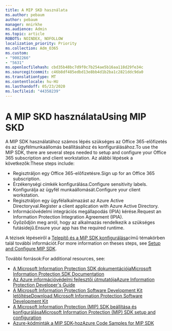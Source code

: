 ```yaml
---
title: A MIP SKD használata
ms.author: pebaum
author: pebaum
manager: mnirkhe
ms.audience: Admin
ms.topic: article
ROBOTS: NOINDEX, NOFOLLOW
localization_priority: Priority
ms.collection: Adm_O365
ms.custom:
- "9002266"
- "5631"
ms.openlocfilehash: cbd35b48bc7d9f0c7b254ae5b16aa118d29fe34c
ms.sourcegitcommit: c46b8df485edbd13e8bb4d1b2ba1c2821ddc9da0
ms.translationtype: MT
ms.contentlocale: hu-HU
ms.lasthandoff: 05/23/2020
ms.locfileid: "44358239"
---
```

# <a name="using-mip-skd"></a><span data-ttu-id="27889-102">A MIP SKD használata</span><span class="sxs-lookup"><span data-stu-id="27889-102">Using MIP SKD</span></span>

<span data-ttu-id="27889-103">A MIP SDK használatához számos lépés szükséges az Office 365-előfizetés és az ügyfélmunkaállomás beállításához és konfigurálásához.</span><span class="sxs-lookup"><span data-stu-id="27889-103">To use the MIP SDK, there are several steps needed to setup and configure your Office 365 subscription and client workstation.</span></span> <span data-ttu-id="27889-104">Az alábbi lépések a következők:</span><span class="sxs-lookup"><span data-stu-id="27889-104">These steps include:</span></span>

- <span data-ttu-id="27889-105">Regisztráljon egy Office 365-előfizetésre.</span><span class="sxs-lookup"><span data-stu-id="27889-105">Sign up for an Office 365 subscription.</span></span>
- <span data-ttu-id="27889-106">Érzékenységi címkék konfigurálása.</span><span class="sxs-lookup"><span data-stu-id="27889-106">Configure sensitivity labels.</span></span>
- <span data-ttu-id="27889-107">Konfigurálja az ügyfél munkaállomását.</span><span class="sxs-lookup"><span data-stu-id="27889-107">Configure your client workstation.</span></span>
- <span data-ttu-id="27889-108">Regisztráljon egy ügyfélalkalmazást az Azure Active Directoryval.</span><span class="sxs-lookup"><span data-stu-id="27889-108">Register a client application with Azure Active Directory.</span></span>
- <span data-ttu-id="27889-109">Információvédelmi integrációs megállapodás (IPIA) kérése.</span><span class="sxs-lookup"><span data-stu-id="27889-109">Request an Information Protection Integration Agreement (IPIA).</span></span>
- <span data-ttu-id="27889-110">Győződjön meg arról, hogy az alkalmazás rendelkezik a szükséges futásidejű.</span><span class="sxs-lookup"><span data-stu-id="27889-110">Ensure your app has the required runtime.</span></span>

<span data-ttu-id="27889-111">A tézisek lépéseiről a [Telepítő és a MiP SDK konfigurálása](https://docs.microsoft.com/information-protection/develop/setup-configure-mip)című témakörben talál további információt.</span><span class="sxs-lookup"><span data-stu-id="27889-111">For more information on theses steps, see [Setup and Configure MIP SDK](https://docs.microsoft.com/information-protection/develop/setup-configure-mip).</span></span>

<span data-ttu-id="27889-112">További források:</span><span class="sxs-lookup"><span data-stu-id="27889-112">For additional resources, see:</span></span>

- [<span data-ttu-id="27889-113">A Microsoft Information Protection SDK dokumentációja</span><span class="sxs-lookup"><span data-stu-id="27889-113">Microsoft Information Protection SDK Documentation</span></span>](https://docs.microsoft.com/information-protection/develop/)
- [<span data-ttu-id="27889-114">Az Azure információvédelmi fejlesztői útmutatója</span><span class="sxs-lookup"><span data-stu-id="27889-114">Azure Information Protection Developer's Guide</span></span>](https://docs.microsoft.com/azure/information-protection/develop/developers-guide)
- [<span data-ttu-id="27889-115">A Microsoft Information Protection Software Development Kit letöltése</span><span class="sxs-lookup"><span data-stu-id="27889-115">Download Microsoft Information Protection Software Development Kit</span></span>](https://www.microsoft.com/download/details.aspx?id=57392)
- [<span data-ttu-id="27889-116">A Microsoft Information Protection (MIP) SDK beállítása és konfigurálása</span><span class="sxs-lookup"><span data-stu-id="27889-116">Microsoft Information Protection (MIP) SDK setup and configuration</span></span>](https://docs.microsoft.com/information-protection/develop/setup-configure-mip)
- [<span data-ttu-id="27889-117">Azure-kódminták a MIP SDK-hoz</span><span class="sxs-lookup"><span data-stu-id="27889-117">Azure Code Samples for MIP SDK</span></span>](https://azure.microsoft.com/resources/samples/?sort=0&term=mipsdk)
